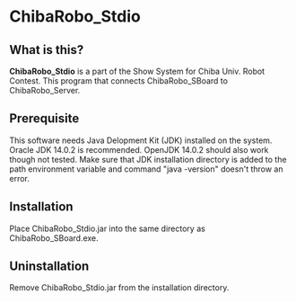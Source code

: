 # ChibaRobo_Stdio
## What is this?
**ChibaRobo_Stdio** is a part of the Show System for Chiba Univ. Robot Contest.
This program that connects ChibaRobo_SBoard to ChibaRobo_Server.
 
## Prerequisite
 This software needs Java Delopment Kit (JDK) installed on the system. Oracle JDK 14.0.2 is recommended. OpenJDK 14.0.2 should also work though not tested.
 Make sure that JDK installation directory is added to the path environment variable and command "java -version" doesn't throw an error.
 
## Installation
 Place ChibaRobo_Stdio.jar into the same directory as ChibaRobo_SBoard.exe.

## Uninstallation
 Remove ChibaRobo_Stdio.jar from the installation directory.
 
 
